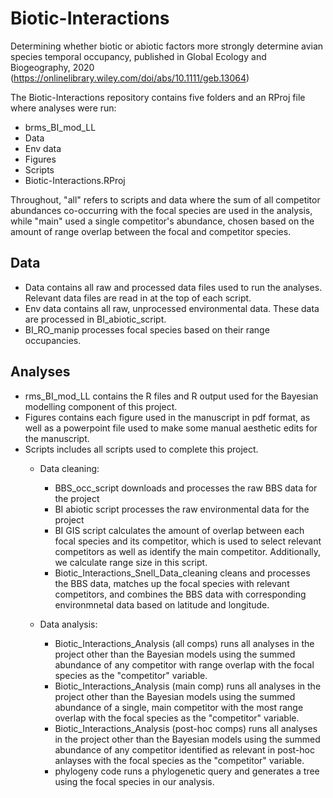 # Biotic-Interactions
Determining whether biotic or abiotic factors more strongly determine avian species temporal occupancy, published in Global Ecology and Biogeography, 2020 (https://onlinelibrary.wiley.com/doi/abs/10.1111/geb.13064)

The Biotic-Interactions repository contains five folders and an RProj file where analyses were run:
- brms_BI_mod_LL
- Data
- Env data
- Figures
- Scripts
- Biotic-Interactions.RProj

Throughout, "all" refers to scripts and data where the sum of all competitor abundances co-occurring with the focal species are used in the analysis, while "main" used a single competitor's abundance, chosen based on the amount of range overlap between the focal and competitor species.

## Data
- Data contains all raw and processed data files used to run the analyses. Relevant data files are read in at the top of each script.
- Env data contains all raw, unprocessed environmental data. These data are processed in BI_abiotic_script.
- BI_RO_manip processes focal species based on their range occupancies.

## Analyses
- rms_BI_mod_LL contains the R files and R output used for the Bayesian modelling component of this project. 
- Figures contains each figure used in the manuscript in pdf format, as well as a powerpoint file used to make some manual aesthetic edits for the manuscript.
- Scripts includes all scripts used to complete this project. 
  - Data cleaning: 
    - BBS_occ_script downloads and processes the raw BBS data for the project
    - BI abiotic script processes the raw environmental data for the project
    - BI GIS script calculates the amount of overlap between each focal species and its competitor, which is used to select relevant competitors as well as identify the main competitor. Additionally, we calculate range size in this script.
    - Biotic_Interactions_Snell_Data_cleaning cleans and processes the BBS data, matches up the focal species with relevant competitors, and combines the BBS data with corresponding environmnetal data based on latitude and longitude.
    
  - Data analysis: 
    - Biotic_Interactions_Analysis (all comps) runs all analyses in the project other than the Bayesian models using the summed abundance of any competitor with range overlap with the focal species as the "competitor" variable.
    - Biotic_Interactions_Analysis (main comp) runs all analyses in the project other than the Bayesian models using the summed abundance of a single, main competitor with the most range overlap with the focal species as the "competitor" variable.
    - Biotic_Interactions_Analysis (post-hoc comps) runs all analyses in the project other than the Bayesian models using the summed abundance of any competitor identified as relevant in post-hoc anlayses with the focal species as the "competitor" variable.
    - phylogeny code runs a phylogenetic query and generates a tree using the focal species in our analysis.
  
